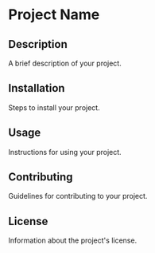 # Project Name

## Description
A brief description of your project.

## Installation
Steps to install your project.

## Usage
Instructions for using your project.

## Contributing
Guidelines for contributing to your project.

## License
Information about the project's license.
